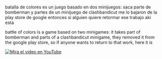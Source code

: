 batalla de colores es un juego basado en dos minijuegos: saca parte de bomberman y partes de un minijuego de clashbandicut me lo bajaron de la play store de google entonces si alguien quiere retormar ese trabajo aki esta

battle of colors is a game based on two minigames: it takes part of bomberman and parts of a clashbandicut minigame, they removed it from the google play store, so if anyone wants to return to that work, here it is

[![Mira el video en YouTube](https://img.youtube.com/vi/I4yoBnkPdk8/0.jpg)](https://www.youtube.com/watch?v=I4yoBnkPdk8)
